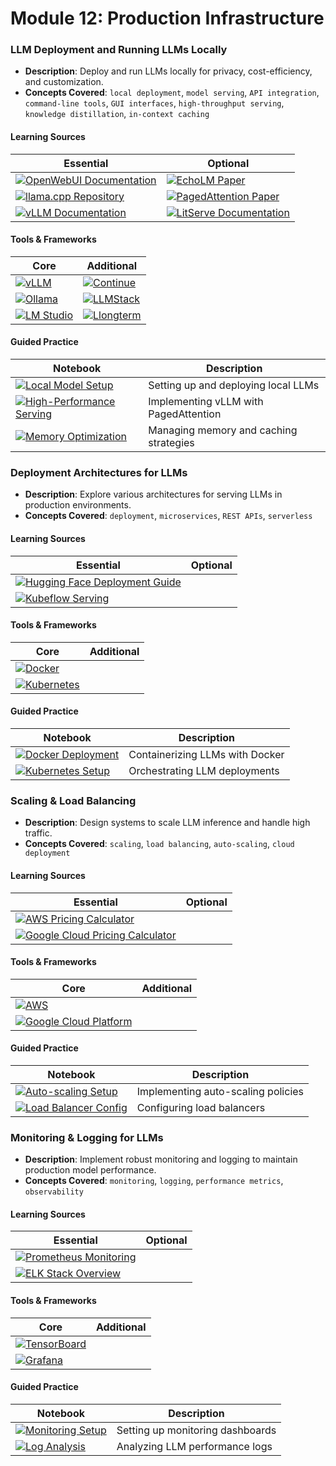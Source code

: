 # Module 12: Production Infrastructure

### LLM Deployment and Running LLMs Locally
- **Description**: Deploy and run LLMs locally for privacy, cost-efficiency, and customization.
- **Concepts Covered**: `local deployment`, `model serving`, `API integration`, `command-line tools`, `GUI interfaces`, `high-throughput serving`, `knowledge distillation`, `in-context caching`

#### Learning Sources
| Essential | Optional |
|-----------|----------|
| [![OpenWebUI Documentation](https://badgen.net/badge/Docs/OpenWebUI%20Documentation/green)](https://docs.openwebui.com) | [![EchoLM Paper](https://badgen.net/badge/Paper/EchoLM%20Paper/purple)](https://arxiv.org/abs/2501.12689) |
| [![llama.cpp Repository](https://badgen.net/badge/Github%20Repository/llama.cpp/cyan)](https://github.com/ggerganov/llama.cpp) | [![PagedAttention Paper](https://badgen.net/badge/Paper/PagedAttention%20Paper/purple)](https://arxiv.org/abs/2309.06180) |
| [![vLLM Documentation](https://badgen.net/badge/Docs/vLLM%20Documentation/green)](https://docs.vllm.ai/) | [![LitServe Documentation](https://badgen.net/badge/Docs/LitServe%20Documentation/green)](https://lightning.ai/docs/litserve) |

#### Tools & Frameworks
| Core | Additional |
|-----------|----------|
| [![vLLM](https://badgen.net/badge/Github%20Repository/vLLM/cyan)](https://github.com/vllm-project/vllm) | [![Continue](https://badgen.net/badge/Website/Continue/blue)](https://continue.dev/) |
| [![Ollama](https://badgen.net/badge/Website/Ollama/blue)](https://ollama.ai/) | [![LLMStack](https://badgen.net/badge/Github%20Repository/LLMStack/cyan)](https://github.com/trypromptly/LLMStack) |
| [![LM Studio](https://badgen.net/badge/Website/LM%20Studio/blue)](https://lmstudio.ai/) | [![Llongterm](https://badgen.net/badge/Website/Llongterm/blue)](https://llongterm.com) |

#### Guided Practice
| Notebook | Description |
|----------|-------------|
| [![Local Model Setup](https://badgen.net/badge/Notebook/Local%20Model%20Setup/orange)](notebooks/local_model_setup.ipynb) | Setting up and deploying local LLMs |
| [![High-Performance Serving](https://badgen.net/badge/Notebook/High-Performance%20Serving/orange)](notebooks/high_performance_serving.ipynb) | Implementing vLLM with PagedAttention |
| [![Memory Optimization](https://badgen.net/badge/Notebook/Memory%20Optimization/orange)](notebooks/memory_optimization.ipynb) | Managing memory and caching strategies |

### Deployment Architectures for LLMs
- **Description**: Explore various architectures for serving LLMs in production environments.
- **Concepts Covered**: `deployment`, `microservices`, `REST APIs`, `serverless`

#### Learning Sources
| Essential | Optional |
|-----------|----------|
| [![Hugging Face Deployment Guide](https://badgen.net/badge/Docs/Hugging%20Face%20Deployment%20Guide/green)](https://huggingface.co/docs/transformers/installation#deploying-a-model) | |
| [![Kubeflow Serving](https://badgen.net/badge/Website/Kubeflow%20Serving/blue)](https://www.kubeflow.org/docs/components/serving/) | |

#### Tools & Frameworks
| Core | Additional |
|-----------|----------|
| [![Docker](https://badgen.net/badge/Framework/Docker/green)](https://www.docker.com/) | |
| [![Kubernetes](https://badgen.net/badge/Framework/Kubernetes/green)](https://kubernetes.io/) | |

#### Guided Practice
| Notebook | Description |
|----------|-------------|
| [![Docker Deployment](https://badgen.net/badge/Notebook/Docker%20Deployment/orange)](notebooks/docker_deployment.ipynb) | Containerizing LLMs with Docker |
| [![Kubernetes Setup](https://badgen.net/badge/Notebook/Kubernetes%20Setup/orange)](notebooks/kubernetes_setup.ipynb) | Orchestrating LLM deployments |

### Scaling & Load Balancing
- **Description**: Design systems to scale LLM inference and handle high traffic.
- **Concepts Covered**: `scaling`, `load balancing`, `auto-scaling`, `cloud deployment`

#### Learning Sources
| Essential | Optional |
|-----------|----------|
| [![AWS Pricing Calculator](https://badgen.net/badge/Website/AWS%20Pricing%20Calculator/blue)](https://calculator.aws/) | |
| [![Google Cloud Pricing Calculator](https://badgen.net/badge/Website/Google%20Cloud%20Pricing%20Calculator/blue)](https://cloud.google.com/products/calculator) | |

#### Tools & Frameworks
| Core | Additional |
|-----------|----------|
| [![AWS](https://badgen.net/badge/API%20Provider/AWS/blue)](https://aws.amazon.com/) | |
| [![Google Cloud Platform](https://badgen.net/badge/API%20Provider/Google%20Cloud%20Platform/blue)](https://cloud.google.com/) | |

#### Guided Practice
| Notebook | Description |
|----------|-------------|
| [![Auto-scaling Setup](https://badgen.net/badge/Notebook/Auto-scaling%20Setup/orange)](notebooks/auto_scaling_setup.ipynb) | Implementing auto-scaling policies |
| [![Load Balancer Config](https://badgen.net/badge/Notebook/Load%20Balancer%20Config/orange)](notebooks/load_balancer_config.ipynb) | Configuring load balancers |

### Monitoring & Logging for LLMs
- **Description**: Implement robust monitoring and logging to maintain production model performance.
- **Concepts Covered**: `monitoring`, `logging`, `performance metrics`, `observability`

#### Learning Sources
| Essential | Optional |
|-----------|----------|
| [![Prometheus Monitoring](https://badgen.net/badge/Website/Prometheus%20Monitoring/blue)](https://prometheus.io/) | |
| [![ELK Stack Overview](https://badgen.net/badge/Blog/ELK%20Stack%20Overview/pink)](https://www.elastic.co/what-is/elk-stack) | |

#### Tools & Frameworks
| Core | Additional |
|-----------|----------|
| [![TensorBoard](https://badgen.net/badge/Framework/TensorBoard/green)](https://www.tensorflow.org/tensorboard) | |
| [![Grafana](https://badgen.net/badge/Website/Grafana/blue)](https://grafana.com/) | |

#### Guided Practice
| Notebook | Description |
|----------|-------------|
| [![Monitoring Setup](https://badgen.net/badge/Notebook/Monitoring%20Setup/orange)](notebooks/monitoring_setup.ipynb) | Setting up monitoring dashboards |
| [![Log Analysis](https://badgen.net/badge/Notebook/Log%20Analysis/orange)](notebooks/log_analysis.ipynb) | Analyzing LLM performance logs |